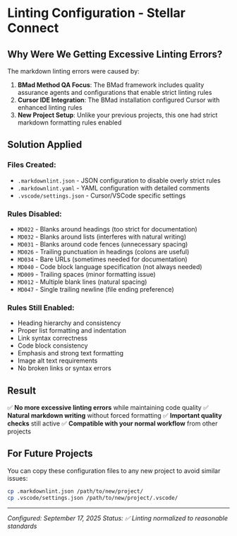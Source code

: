 # Linting Configuration - Stellar Connect

## Why Were We Getting Excessive Linting Errors?

The markdown linting errors were caused by:

1. **BMad Method QA Focus**: The BMad framework includes quality assurance agents and configurations that enable strict linting rules
2. **Cursor IDE Integration**: The BMad installation configured Cursor with enhanced linting rules
3. **New Project Setup**: Unlike your previous projects, this one had strict markdown formatting rules enabled

## Solution Applied

### Files Created:
- `.markdownlint.json` - JSON configuration to disable overly strict rules
- `.markdownlint.yaml` - YAML configuration with detailed comments
- `.vscode/settings.json` - Cursor/VSCode specific settings

### Rules Disabled:
- `MD022` - Blanks around headings (too strict for documentation)
- `MD032` - Blanks around lists (interferes with natural writing)
- `MD031` - Blanks around code fences (unnecessary spacing)
- `MD026` - Trailing punctuation in headings (colons are useful)
- `MD034` - Bare URLs (sometimes needed for documentation)
- `MD040` - Code block language specification (not always needed)
- `MD009` - Trailing spaces (minor formatting issue)
- `MD012` - Multiple blank lines (natural spacing)
- `MD047` - Single trailing newline (file ending preference)

### Rules Still Enabled:
- Heading hierarchy and consistency
- Proper list formatting and indentation
- Link syntax correctness
- Code block consistency
- Emphasis and strong text formatting
- Image alt text requirements
- No broken links or syntax errors

## Result

✅ **No more excessive linting errors** while maintaining code quality
✅ **Natural markdown writing** without forced formatting
✅ **Important quality checks** still active
✅ **Compatible with your normal workflow** from other projects

## For Future Projects

You can copy these configuration files to any new project to avoid similar issues:
```bash
cp .markdownlint.json /path/to/new/project/
cp .vscode/settings.json /path/to/new/project/.vscode/
```

---
*Configured: September 17, 2025*
*Status: ✅ Linting normalized to reasonable standards*

